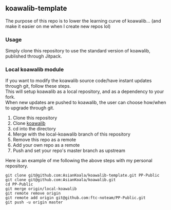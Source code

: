 ## koawalib-template
The purpose of this repo is to lower the learning curve of koawalib...
(and make it easier on me when I create new repos lol)  

### Usage
Simply clone this repository to use the standard version of koawalib, published through Jitpack.  

### Local koawalib module
If you want to modify the koawalib source code/have instant updates through git, follow these steps.  
This will setup koawalib as a local repository, and as a dependency to your fork.   
When new updates are pushed to koawalib, the user can choose how/when to upgrade through git.
 
1. Clone this repository
2. Clone [koawalib](https://github.com/AsianKoala/koawalib) 
3. cd into the directory
4. Merge with the local-koawalib branch of this repository
5. Remove this repo as a remote
6. Add your own repo as a remote
7. Push and set your repo's master branch as upstream

Here is an example of me following the above steps with my personal repository.

```
git clone git@github.com:AsianKoala/koawalib-template.git PP-Public
git clone git@github.com:AsianKoala/koawalib.git
cd PP-Public
git merge origin/local-koawalib
git remote remove origin
git remote add origin git@github.com:ftc-noteam/PP-Public.git
git push -u origin master
```
